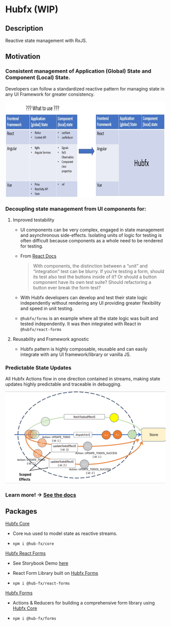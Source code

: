 # Hubfx (WIP)

## Description

Reactive state management with RxJS.

## Motivation

### Consistent management of Application (Global) State and Component (Local) State.

Developers can follow a standardized reactive pattern for managing state in any UI Framework for greater consistency.  

<img src="https://github.com/hub-fx/hub-fx/blob/main/documentation/SlideNineStandardPattern.jpg?raw=true" height="300" />

### Decoupling state management from UI components for:

1. Improved testability

    - UI components can be very complex, engaged in state management and asynchronous side-effects. Isolating units of logic for testing is often difficult because components as a whole need to be rendered for testing.

    - From [React Docs](https://legacy.reactjs.org/docs/testing.html)

      > With components, the distinction between a “unit” and “integration” test can be blurry. If you’re testing a form, should its test also test the buttons inside of it? Or should a button component have its own test suite? Should refactoring a button ever break the form test?
    
    - With Hubfx developers can develop and test their state logic independently without rendering any UI providing greater flexibility and speed in unit testing. 

    - `@hubfx/forms` is an example where all the state logic was built and tested independently. It was then integrated with React in `@hubfx/react-forms`

1. Reusability and Framework agnostic

    - Hubfx pattern is highly composable, reusable and can easily integrate with any UI framework/library or vanilla JS.

### Predictable State Updates 

All Hubfx Actions flow in one direction contained in streams, making state updates highly predictable and traceable in debugging.

<img src="https://github.com/hub-fx/hub-fx/blob/main/documentation/SlideThreeScopedEffects.jpg?raw=true" width="600" />

### Learn more! -> [See the docs](https://github.com/hub-fx/hub-fx/tree/main/packages/core) 

## Packages

[Hubfx Core](https://github.com/hub-fx/hub-fx/tree/main/packages/core) 

- Core `Hub` used to model state as reactive streams.

- `npm i @hub-fx/core`

[Hubfx React Forms](https://github.com/hub-fx/hub-fx/tree/main/packages/react-forms)

- See Storybook Demo [here](https://hub-fx.github.io/hub-fx/)

- React Form Library built on [Hubfx Forms](https://github.com/hub-fx/hub-fx/tree/main/packages/forms)

- `npm i @hub-fx/react-forms`

[Hubfx Forms](https://github.com/hub-fx/hub-fx/tree/main/packages/forms)

- Actions & Reducers for building a comprehensive form library using [Hubfx Core](https://github.com/hub-fx/hub-fx/tree/main/packages/core)

- `npm i @hub-fx/forms`

